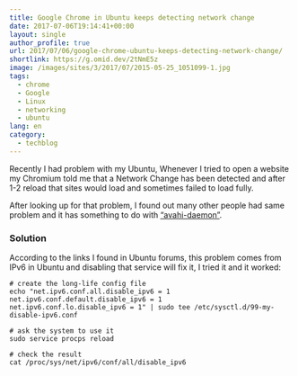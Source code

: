 ```yaml
---
title: Google Chrome in Ubuntu keeps detecting network change
date: 2017-07-06T19:14:41+00:00
layout: single
author_profile: true
url: 2017/07/06/google-chrome-ubuntu-keeps-detecting-network-change/
shortlink: https://g.omid.dev/2tNmE5z
image: /images/sites/3/2017/07/2015-05-25_1051099-1.jpg
tags:
  - chrome
  - Google
  - Linux
  - networking
  - ubuntu
lang: en
category: 
  - techblog
---
```

Recently I had problem with my Ubuntu, Whenever I tried to open a website my Chromium told me that a Network Change has been detected and after 1-2 reload that sites would load and sometimes failed to load fully.

After looking up for that problem, I found out many other people had same problem and it has something to do with [“avahi-daemon”](https://askubuntu.com/questions/905866/new-ubuntu-17-04-problem-your-connection-was-interrupted).

### Solution

According to the links I found in Ubuntu forums, this problem comes from IPv6 in Ubuntu and disabling that service will fix it, I tried it and it worked:

```shell
# create the long-life config file
echo "net.ipv6.conf.all.disable_ipv6 = 1
net.ipv6.conf.default.disable_ipv6 = 1
net.ipv6.conf.lo.disable_ipv6 = 1" | sudo tee /etc/sysctl.d/99-my-disable-ipv6.conf

# ask the system to use it
sudo service procps reload

# check the result
cat /proc/sys/net/ipv6/conf/all/disable_ipv6
```

&nbsp;